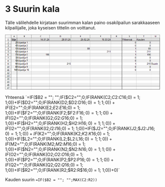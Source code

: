 # 3 Suurin kala

Tälle välilehdelle kirjataan suurimman kalan paino osakilpailun sarakkaaseen kilpailijalle, joka kyseisen tittelin on voittanut.

![Tulokset](Cup_suurin.png)


Yhteensä
´=IF($B2 = ""; "";IF($C2="";0;IF(RANK(C2;$C$2:$C$16;0) = 1; 1;0))+IF($D2="";0;IF(RANK(D2;$D$2:$D$16;0) = 1; 1;0))+IF($E2="";0;IF(RANK(E2;$E$2:$E$16;0) = 1; 1;0))+IF($F2="";0;IF(RANK(F2;$F$2:$F$16;0) = 1; 1;0))+IF($G2="";0;IF(RANK(G2;$G$2:$G$16;0) = 1; 1;0))+IF($H2="";0;IF(RANK(H2;$H$2:$H$16;0) = 1; 1;0))+IF($I2="";0;IF(RANK(I2;$I$2:$I$16;0) = 1; 1;0))+IF($J2="";0;IF(RANK(J2;$J$2:$J$16;0) = 1; 1;0))+IF($K2="";0;IF(RANK(K2;$K$2:$K$16;0) = 1; 1;0))+IF($L2="";0;IF(RANK(L2;$L$2:$L$16;0) = 1; 1;0))+IF($M2="";0;IF(RANK(M2;$M$2:$M$16;0) = 1; 1;0))+IF($N2="";0;IF(RANK(N2;$N$2:$N$16;0) = 1; 1;0))+IF($O2="";0;IF(RANK(O2;$O$2:$O$16;0) = 1; 1;0))+IF($P2="";0;IF(RANK(P2;$P$2:$P$16;0) = 1; 1;0))+IF($Q2="";0;IF(RANK(Q2;$Q$2:$Q$16;0) = 1; 1;0))+IF($R2="";0;IF(RANK(R2;$R$2:$R$16;0) = 1; 1;0))+0)´

Kauden suurin
`=IF($B2 = ""; "";MAX(C2:R2))`
